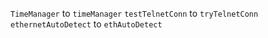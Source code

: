`TimeManager` to `timeManager` 
`testTelnetConn` to `tryTelnetConn`
`ethernetAutoDetect` to `ethAutoDetect`